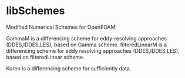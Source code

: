 # libSchemes
Modified Numerical Schemes for OpenFOAM

GammaM is a differencing scheme for eddy-resolving approaches (DDES,IDDES,LES), based on Gamma scheme.
filteredLinearM is a differencing scheme for eddy resolving approaches (DDES,IDDES,LES), based on filteredLinear scheme.

Koren is a differencing scheme for sufficiently data.
